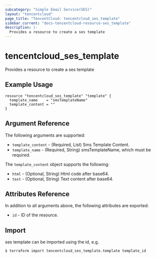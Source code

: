 ```yaml
---
subcategory: "Simple Email Service(SES)"
layout: "tencentcloud"
page_title: "TencentCloud: tencentcloud_ses_template"
sidebar_current: "docs-tencentcloud-resource-ses_template"
description: |-
  Provides a resource to create a ses template
---
```


# tencentcloud_ses_template

Provides a resource to create a ses template

## Example Usage

```hcl
resource "tencentcloud_ses_template" "template" {
  template_name    = "smsTemplateName"
  template_content = ""
}
```

## Argument Reference

The following arguments are supported:

* `template_content` - (Required, List) Sms Template Content.
* `template_name` - (Required, String) smsTemplateName, which must be required.

The `template_content` object supports the following:

* `html` - (Optional, String) Html code after base64.
* `text` - (Optional, String) Text content after base64.

## Attributes Reference

In addition to all arguments above, the following attributes are exported:

* `id` - ID of the resource.



## Import

ses template can be imported using the id, e.g.
```
$ terraform import tencentcloud_ses_template.template template_id
```


